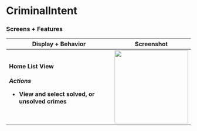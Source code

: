 # CriminalIntent

### Screens + Features

<table>
  <thead>
    <tr>
      <th>Display + Behavior</th>
      <th>Screenshot</th>
    </tr>
  </thead>
  <tbody>
    <tr>
      <td>
        <strong>Home List View <br><br>
        <em>Actions</em>
        <ul>
          <li> View and select solved, or unsolved crimes </li>
        </ul>
      </td>
      <td><img src="https://github.com/nfragiskatos/CriminalIntent/assets/38383279/8190eee0-ac2c-4938-ae8c-06827ee26246.png" width="200px" height="auto"></td>
    </tr>
  </tbody>
</table>
